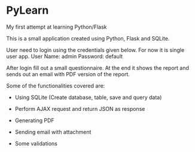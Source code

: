 # PyLearn
My first attempt at learning Python/Flask

This is a small application created using Python, Flask and SQLite.

User need to login using the credentials given below. For now it is single user app.
User Name: admin 
Password: default

After login fill out a small questionnaire. 
At the end it shows the report and sends out an email with PDF version of the report.

Some of the functionalities covered are:

* Using SQLite (Create database, table, save and query data)

* Perform AJAX request and return JSON as response

* Generating PDF

* Sending email with attachment

* Some validations
